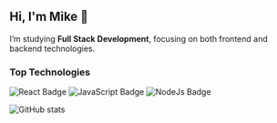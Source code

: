 ## Hi, I'm Mike 👋

I’m studying **Full Stack Development**, focusing on both frontend and backend technologies.

### Top Technologies

![React Badge](https://img.shields.io/badge/React-black?style=for-the-badge&logo=react&labelColor=black&color=%2361DAFB)
![JavaScript Badge](https://img.shields.io/badge/JavaScript-black?style=for-the-badge&logo=javascript&labelColor=black&color=%23F7DF1E)
![NodeJs Badge](https://img.shields.io/badge/NodeJs-black?style=for-the-badge&logo=nodedotjs&labelColor=black&color=%235FA04E)

![GitHub stats](https://github-readme-stats.vercel.app/api?username=Meter568&show_icons=true&theme=transparent)
